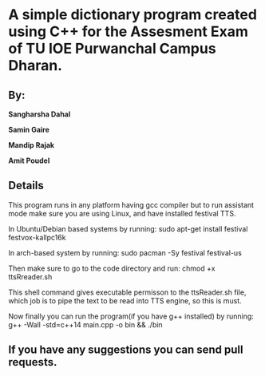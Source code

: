 # A simple dictionary program created using C++ for the Assesment Exam of TU IOE Purwanchal Campus Dharan. 
## By:

**Sangharsha Dahal**

**Samin Gaire**

**Mandip Rajak**

**Amit Poudel**

## Details

This program runs in any platform having gcc compiler but to run assistant mode
make sure you are using Linux, and have installed festival TTS.

In Ubuntu/Debian based systems by running:
sudo apt-get install festival festvox-kallpc16k

In arch-based system by running:
sudo pacman -Sy festival festival-us

Then make sure to go to the code directory and run:
chmod +x ttsRreader.sh

This shell command gives executable permisson to the ttsReader.sh file,
which job is to pipe the text to be read into TTS engine, so this is must.

Now finally you can run the program(if you have g++ installed) by running:
g++ -Wall -std=c++14 main.cpp -o bin && ./bin

## If you have any suggestions you can send pull requests.

